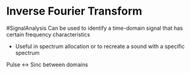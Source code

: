 # Inverse Fourier Transform
#SignalAnalysis 
Can be used to identify a time-domain signal that has certain frequency characteristics
- Useful in spectrum allocation or to recreate a sound with a specific spectrum

Pulse <-> Sinc between domains